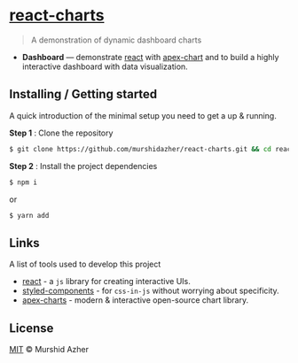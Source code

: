 # [react-charts](https://github.com/murshidazher/react-charts)

> A demonstration of dynamic dashboard charts

- **Dashboard** — demonstrate [react](https://styled-components.com) with [apex-chart](https://storybook.js.org/) and to build a highly interactive dashboard with data visualization.

## Installing / Getting started

A quick introduction of the minimal setup you need to get a up & running.

**Step 1** : Clone the repository
```sh
$ git clone https://github.com/murshidazher/react-charts.git && cd react-charts
```

**Step 2** : Install the project dependencies

```sh
$ npm i
```

or

```sh
$ yarn add
```

## Links

A list of tools used to develop this project

- [react](https://reactjs.org/) - a `js` library for creating interactive UIs.
- [styled-components](https://www.styled-components.com/) - for `css-in-js` without worrying about specificity.
- [apex-charts](https://apexcharts.com/) - modern &  interactive open-source chart library.
  
## License

[MIT](https://github.com/murshidazher/react-play-styled/blob/master/LICENSE) © Murshid Azher